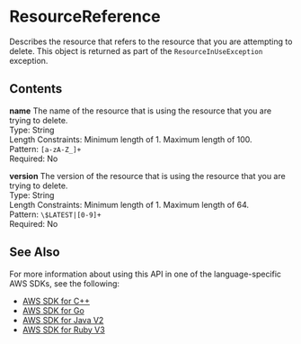 # ResourceReference<a name="API_ResourceReference"></a>

Describes the resource that refers to the resource that you are attempting to delete\. This object is returned as part of the `ResourceInUseException` exception\. 

## Contents<a name="API_ResourceReference_Contents"></a>

 **name**   <a name="lex-Type-ResourceReference-name"></a>
The name of the resource that is using the resource that you are trying to delete\.  
Type: String  
Length Constraints: Minimum length of 1\. Maximum length of 100\.  
Pattern: `[a-zA-Z_]+`   
Required: No

 **version**   <a name="lex-Type-ResourceReference-version"></a>
The version of the resource that is using the resource that you are trying to delete\.  
Type: String  
Length Constraints: Minimum length of 1\. Maximum length of 64\.  
Pattern: `\$LATEST|[0-9]+`   
Required: No

## See Also<a name="API_ResourceReference_SeeAlso"></a>

For more information about using this API in one of the language\-specific AWS SDKs, see the following:
+  [ AWS SDK for C\+\+](https://docs.aws.amazon.com/goto/SdkForCpp/lex-models-2017-04-19/ResourceReference) 
+  [ AWS SDK for Go](https://docs.aws.amazon.com/goto/SdkForGoV1/lex-models-2017-04-19/ResourceReference) 
+  [ AWS SDK for Java V2](https://docs.aws.amazon.com/goto/SdkForJavaV2/lex-models-2017-04-19/ResourceReference) 
+  [ AWS SDK for Ruby V3](https://docs.aws.amazon.com/goto/SdkForRubyV3/lex-models-2017-04-19/ResourceReference) 